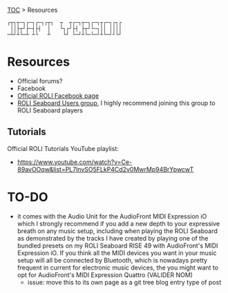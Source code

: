 [TOC](README.md) > Resources
```
┌┬┐┬─┐┌─┐┌─┐┌┬┐  ┬  ┬┌─┐┬─┐┌─┐┬┌─┐┌┐┌
 ││├┬┘├─┤├┤  │   └┐┌┘├┤ ├┬┘└─┐││ ││││
─┴┘┴└─┴ ┴└   ┴    └┘ └─┘┴└─└─┘┴└─┘┘└┘
```

# Resources

* Official forums?
* Facebook
 * [Official ROLI Facebook page](https://www.facebook.com/ROLI/)
 * [ROLI Seaboard Users group](https://www.facebook.com/groups/629189460565664/), I highly recommend joining this group  to ROLI Seaboard players

## Tutorials

Official ROLI Tutorials YouTube playlist:
* https://www.youtube.com/watch?v=Ce-89avOOqw&list=PL7lnvSO5FLkP4Cd2v0MwrMp94BrYpwcwT

# TO-DO

* it comes with the Audio Unit for the AudioFront MIDI Expression iO which I strongly recommend if you add a new depth to your expressive breath on any music setup, including when playing the ROLI Seaboard as demonstrated by the tracks I have created by playing one of the bundled presets on my ROLI Seaboard RISE 49 with AudioFront's MIDI Expression iO. If you think all the MIDI devices you want in your music setup will all be connected by Bluetooth, which is nowadays pretty frequent in current for electronic music devices, the you might want to opt for AudioFront's MIDI Expression Quattro (VALIDER NOM)   
  * issue: move this to its own page as a git tree blog entry type of post
